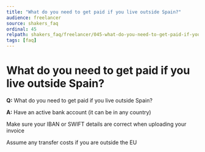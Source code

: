 ```yaml
---
title: "What do you need to get paid if you live outside Spain?"
audience: freelancer
source: shakers_faq
ordinal: 45
relpath: shakers_faq/freelancer/045-what-do-you-need-to-get-paid-if-you-live-outside-spain.md
tags: [faq]
---
```


# What do you need to get paid if you live outside Spain?

**Q:** What do you need to get paid if you live outside Spain?

**A:** Have an active bank account (it can be in any country)

Make sure your IBAN or SWIFT details are correct when uploading your invoice

Assume any transfer costs if you are outside the EU
